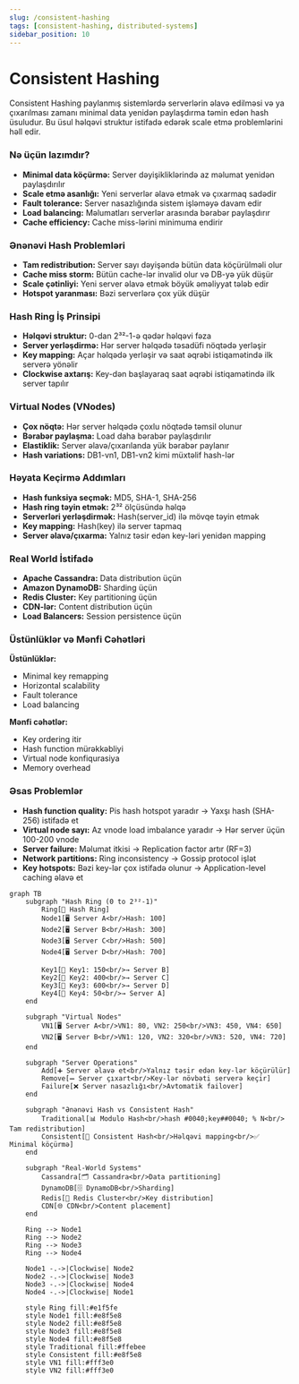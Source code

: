 ```yaml
---
slug: /consistent-hashing
tags: [consistent-hashing, distributed-systems]
sidebar_position: 10
---
```


# Consistent Hashing
Consistent Hashing paylanmış sistemlərdə serverlərin əlavə edilməsi və ya çıxarılması zamanı minimal data yenidən paylaşdırma təmin edən hash üsuludur. Bu üsul həlqəvi struktur istifadə edərək scale etmə problemlərini həll edir.

### Nə üçün lazımdır?
- **Minimal data köçürmə:** Server dəyişikliklərində az məlumat yenidən paylaşdırılır
- **Scale etmə asanlığı:** Yeni serverlər əlavə etmək və çıxarmaq sadədir
- **Fault tolerance:** Server nasazlığında sistem işləməyə davam edir
- **Load balancing:** Məlumatları serverlər arasında bərabər paylaşdırır
- **Cache efficiency:** Cache miss-lərini minimuma endirir

### Ənənəvi Hash Problemləri
- **Tam redistribution:** Server sayı dəyişəndə bütün data köçürülməli olur
- **Cache miss storm:** Bütün cache-lər invalid olur və DB-yə yük düşür
- **Scale çətinliyi:** Yeni server əlavə etmək böyük əməliyyat tələb edir
- **Hotspot yaranması:** Bəzi serverlərə çox yük düşür

### Hash Ring İş Prinsipi
- **Həlqəvi struktur:** 0-dan 2³²-1-ə qədər həlqəvi fəza
- **Server yerləşdirmə:** Hər server həlqədə təsadüfi nöqtədə yerləşir
- **Key mapping:** Açar həlqədə yerləşir və saat əqrəbi istiqamətində ilk serverə yönəlir
- **Clockwise axtarış:** Key-dən başlayaraq saat əqrəbi istiqamətində ilk server tapılır

### Virtual Nodes (VNodes)
- **Çox nöqtə:** Hər server həlqədə çoxlu nöqtədə təmsil olunur
- **Bərabər paylaşma:** Load daha bərabər paylaşdırılır
- **Elastiklik:** Server əlavə/çıxarılanda yük bərabər paylanır
- **Hash variations:** DB1-vn1, DB1-vn2 kimi müxtəlif hash-lər

### Həyata Keçirmə Addımları
- **Hash funksiya seçmək:** MD5, SHA-1, SHA-256
- **Hash ring təyin etmək:** 2³² ölçüsündə həlqə
- **Serverləri yerləşdirmək:** Hash(server_id) ilə mövqe təyin etmək
- **Key mapping:** Hash(key) ilə server tapmaq
- **Server əlavə/çıxarma:** Yalnız təsir edən key-ləri yenidən mapping

### Real World İstifadə
- **Apache Cassandra:** Data distribution üçün
- **Amazon DynamoDB:** Sharding üçün
- **Redis Cluster:** Key partitioning üçün
- **CDN-lər:** Content distribution üçün
- **Load Balancers:** Session persistence üçün

### Üstünlüklər və Mənfi Cəhətləri
**Üstünlüklər:**
- Minimal key remapping
- Horizontal scalability
- Fault tolerance
- Load balancing

**Mənfi cəhətlər:**
- Key ordering itir
- Hash function mürəkkəbliyi
- Virtual node konfiqurasiya
- Memory overhead

### Əsas Problemlər
- **Hash function quality:** Pis hash hotspot yaradır → Yaxşı hash (SHA-256) istifadə et
- **Virtual node sayı:** Az vnode load imbalance yaradır → Hər server üçün 100-200 vnode
- **Server failure:** Məlumat itkisi → Replication factor artır (RF=3)
- **Network partitions:** Ring inconsistency → Gossip protocol işlət  
- **Key hotspots:** Bəzi key-lər çox istifadə olunur → Application-level caching əlavə et

```mermaid
graph TB
    subgraph "Hash Ring (0 to 2³²-1)"
        Ring[🔄 Hash Ring]
        Node1[🖥️ Server A<br/>Hash: 100]
        Node2[🖥️ Server B<br/>Hash: 300] 
        Node3[🖥️ Server C<br/>Hash: 500]
        Node4[🖥️ Server D<br/>Hash: 700]
        
        Key1[🔑 Key1: 150<br/>→ Server B]
        Key2[🔑 Key2: 400<br/>→ Server C]
        Key3[🔑 Key3: 600<br/>→ Server D]
        Key4[🔑 Key4: 50<br/>→ Server A]
    end
    
    subgraph "Virtual Nodes"
        VN1[🖥️ Server A<br/>VN1: 80, VN2: 250<br/>VN3: 450, VN4: 650]
        VN2[🖥️ Server B<br/>VN1: 120, VN2: 320<br/>VN3: 520, VN4: 720]
    end
    
    subgraph "Server Operations"
        Add[➕ Server əlavə et<br/>Yalnız təsir edən key-lər köçürülür]
        Remove[➖ Server çıxart<br/>Key-lər növbəti serverə keçir]
        Failure[❌ Server nasazlığı<br/>Avtomatik failover]
    end
    
    subgraph "Ənənəvi Hash vs Consistent Hash"
        Traditional[📊 Modulo Hash<br/>hash #0040;key##0040; % N<br/> Tam redistribution]
        Consistent[🔄 Consistent Hash<br/>Həlqəvi mapping<br/>✅ Minimal köçürmə]
    end
    
    subgraph "Real-World Systems"
        Cassandra[🗂️ Cassandra<br/>Data partitioning]
        DynamoDB[🗄️ DynamoDB<br/>Sharding]
        Redis[🔴 Redis Cluster<br/>Key distribution]
        CDN[🌐 CDN<br/>Content placement]
    end
    
    Ring --> Node1
    Ring --> Node2
    Ring --> Node3
    Ring --> Node4
    
    Node1 -.->|Clockwise| Node2
    Node2 -.->|Clockwise| Node3
    Node3 -.->|Clockwise| Node4
    Node4 -.->|Clockwise| Node1
    
    style Ring fill:#e1f5fe
    style Node1 fill:#e8f5e8
    style Node2 fill:#e8f5e8
    style Node3 fill:#e8f5e8
    style Node4 fill:#e8f5e8
    style Traditional fill:#ffebee
    style Consistent fill:#e8f5e8
    style VN1 fill:#fff3e0
    style VN2 fill:#fff3e0
```




